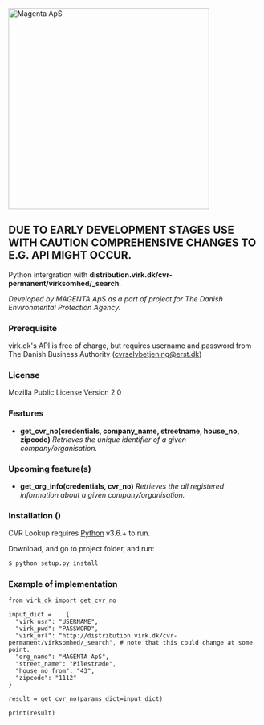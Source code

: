 <a href="https://magenta.dk" target="_blank">
  <img src="https://www.magenta.dk/wp-content/uploads/2019/03/cropped-magenta_logo-2.png" alt="Magenta ApS" width="400">
</a>

## DUE TO EARLY DEVELOPMENT STAGES USE WITH CAUTION COMPREHENSIVE CHANGES TO E.G. API MIGHT OCCUR.

Python intergration with **distribution.virk.dk/cvr-permanent/virksomhed/_search**.

*Developed by MAGENTA ApS as a part of project for The Danish Environmental Protection Agency.*

### Prerequisite

virk.dk's API is free of charge, but requires username and password from The Danish Business Authority (cvrselvbetjening@erst.dk)

### License

Mozilla Public License Version 2.0

### Features

  - **get_cvr_no(credentials, company_name, streetname, house_no, zipcode)**
  *Retrieves the unique identifier of a given company/organisation.*

### Upcoming feature(s)

  - **get_org_info(credentials, cvr_no)**
  *Retrieves the all registered information about a given company/organisation.*

### Installation ()

CVR Lookup requires [Python](https://www.python.org/) v3.6.+ to run.

Download, and go to project folder, and run:

```sh
$ python setup.py install
```

### Example of implementation

```
from virk_dk import get_cvr_no

input_dict =	{
  "virk_usr": "USERNAME",
  "virk_pwd": "PASSWORD",
  "virk_url": "http://distribution.virk.dk/cvr-permanent/virksomhed/_search", # note that this could change at some point.
  "org_name": "MAGENTA ApS",
  "street_name": "Pilestræde",
  "house_no_from": "43",
  "zipcode": "1112"
}

result = get_cvr_no(params_dict=input_dict)

print(result)
```

